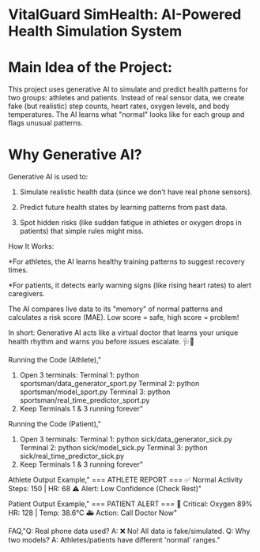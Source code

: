 # VitalGuard SimHealth: AI-Powered Health Simulation System

# Main Idea of the Project:
This project uses generative AI to simulate and predict health patterns for two groups: athletes and patients. Instead of real sensor data, we create fake (but realistic) step counts, heart rates, oxygen levels, and body temperatures. The AI learns what "normal" looks like for each group and flags unusual patterns.

# Why Generative AI?
Generative AI is used to:

1. Simulate realistic health data (since we don’t have real phone sensors).

2. Predict future health states by learning patterns from past data.

3. Spot hidden risks (like sudden fatigue in athletes or oxygen drops in patients) that simple rules might miss.

How It Works:

*For athletes, the AI learns healthy training patterns to suggest recovery times.

*For patients, it detects early warning signs (like rising heart rates) to alert caregivers.

The AI compares live data to its "memory" of normal patterns and calculates a risk score (MAE). Low score = safe, high score = problem!

In short: Generative AI acts like a virtual doctor that learns your unique health rhythm and warns you before issues escalate. 🩺🤖

Running the Code (Athlete),"
1. Open 3 terminals:
   Terminal 1: python sportsman/data_generator_sport.py
   Terminal 2: python sportsman/model_sport.py
   Terminal 3: python sportsman/real_time_predictor_sport.py
2. Keep Terminals 1 & 3 running forever"

Running the Code (Patient),"
1. Open 3 terminals:
   Terminal 1: python sick/data_generator_sick.py
   Terminal 2: python sick/model_sick.py
   Terminal 3: python sick/real_time_predictor_sick.py
2. Keep Terminals 1 & 3 running forever"

Athlete Output Example,"
=== ATHLETE REPORT ===
✅ Normal Activity
Steps: 150 | HR: 68 
⚠️ Alert: Low Confidence (Check Rest)"

Patient Output Example,"
=== PATIENT ALERT ===
🔴 Critical: Oxygen 89%
HR: 128 | Temp: 38.6°C
🚑 Action: Call Doctor Now"

FAQ,"Q: Real phone data used?
A: ❌ No! All data is fake/simulated.
Q: Why two models?
A: Athletes/patients have different 'normal' ranges."
